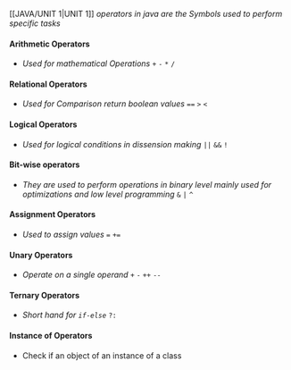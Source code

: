 [[JAVA/UNIT 1|UNIT 1]]
*operators in java are the Symbols used to perform specific tasks*

#### Arithmetic Operators 
- *Used for mathematical Operations* 
	`+` `-` `*` `/`
#### Relational Operators 
- *Used for Comparison return boolean values*
	`==` `>` `<` 
#### Logical Operators
- *Used for logical conditions in dissension  making*
	`||` `&&` `!`
#### Bit-wise operators
- *They are used  to perform operations in binary level mainly used for  optimizations and low level programming*
	`&` `|` `^`
#### Assignment Operators 
- *Used to assign values*
	`=` `+=` 
#### Unary Operators
- *Operate on a single operand*
	`+` `-` `++` `--` 
#### Ternary Operators
- *Short hand for `if-else`*
	`?:`

#### Instance of Operators
- Check if an object of an instance of a class
